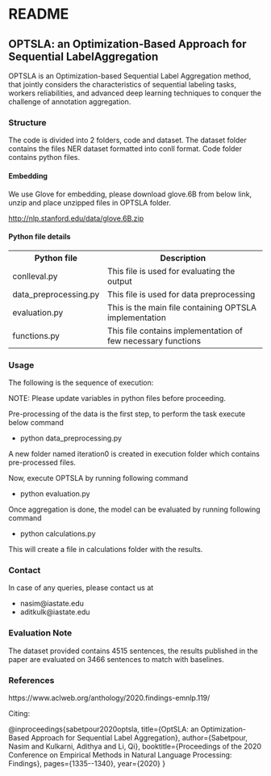<html>
<h1>README</h1>
<h2>OPTSLA: an Optimization-Based Approach for Sequential LabelAggregation </h2>
<p>OPTSLA is an Optimization-based Sequential Label Aggregation method, that jointly considers the characteristics of
 sequential labeling tasks, workers reliabilities, and advanced deep learning techniques to conquer the challenge of annotation aggregation.</p>

<h3>Structure</h3>
The code is divided into 2 folders, code and dataset. The dataset folder contains the
files NER dataset formatted into conll format. Code folder contains python files.

<h4>Embedding</h4>

We use Glove for embedding, please download glove.6B from below link, unzip and place unzipped
files in OPTSLA folder.

http://nlp.stanford.edu/data/glove.6B.zip

<h4>Python file details</h4>

 <table style="width:100%">
  <tr>
    <th>Python file</th>
    <th>Description</th>
  </tr>
  <tr>
    <td>conlleval.py</td>
    <td>This file is used for evaluating the output</td>
  </tr>
  <tr>
    <td>data_preprocessing.py</td>
    <td>This file is used for data preprocessing</td>
  </tr>
  <tr>
    <td>evaluation.py</td>
    <td>This is the main file containing OPTSLA implementation</td>
  </tr>
  <tr>
    <td>functions.py</td>
    <td>This file contains implementation of few necessary functions</td>
  </tr>
</table> 

<h3>Usage</h3>
The following is the sequence of execution:

NOTE: Please update variables in python files before proceeding.

Pre-processing of the data is the first step, to perform the task execute below command
<ul>
  <li>python data_preprocessing.py</li>
</ul> 

A new folder named iteration0 is created in execution folder which contains pre-processed files.

Now, execute OPTSLA by running following command
<ul>
  <li>python evaluation.py</li>
</ul> 

Once aggregation is done, the model can be evaluated by running following command
<ul>
  <li>python calculations.py</li>
</ul>

This will create a file in calculations folder with the results.


<h3>Contact</h3>

In case of any queries, please contact us at
<ul>
  <li>nasim@iastate.edu</li>
  <li>aditkulk@iastate.edu</li>
</ul>

<h3>Evaluation Note</h3>
The dataset provided contains 4515 sentences, the results published in the paper are evaluated on 3466 sentences to match with baselines.

<h3>References</h3>
https://www.aclweb.org/anthology/2020.findings-emnlp.119/

Citing:

@inproceedings{sabetpour2020optsla,
  title={OptSLA: an Optimization-Based Approach for Sequential Label Aggregation},
  author={Sabetpour, Nasim and Kulkarni, Adithya and Li, Qi},
  booktitle={Proceedings of the 2020 Conference on Empirical Methods in Natural Language Processing: Findings},
  pages={1335--1340},
  year={2020}
}

</html>
